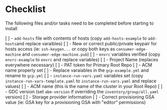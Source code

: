 # Checklist

The following files and/or tasks need to be completed before starting to install

[ ] - `add-hosts` file with contents of hosts (copy `add-hosts-example` to `add-hosts`and replace varaibles)
[ ] - New or correct public/private keypair for hosts access (ie: `ssh-keygen...` or copy both keys as `consumer-edge-machine` and `consumer-edge-machine.pub`)
[ ] - `envrc` variables verified (copy `envrc-example` to `envrc` and replace variables)
  [ ] - Project Name (replaces everywhere necessary)
  [ ] - PAT token for Primary Root Repo
  [ ] - ACM name properly set
[ ] - Replace varaiables in the `gcp-example.yml` and rename to `gcp.yml`
[ ] - `instance-run-vars.yaml` variables set (copy `instance-run-vars-template.yaml` to `instance-run-vars.yaml` and replace values)
  [ ] - ACM name (this is the name of the cluster in your Root Repo)
  [ ] - GDC version (set `abm-version` if overriding the `inventory/group/all.yaml` version)
  [ ] - Storage provider information
[ ] - Correct provisioning GSA value (ie: GSA key for a provisioning GSA with "editor" permissions)
